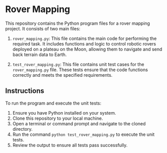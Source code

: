 # Rover Mapping

This repository contains the Python program files for a rover mapping project. It consists of two main files:

1. `rover_mapping.py`: This file contains the main code for performing the required task. It includes functions and logic to control robotic rovers deployed on a plateau on the Moon, allowing them to navigate and send back terrain data to Earth.

2. `test_rover_mapping.py`: This file contains unit test cases for the `rover_mapping.py` file. These tests ensure that the code functions correctly and meets the specified requirements. 

## Instructions

To run the program and execute the unit tests:

1. Ensure you have Python installed on your system.
2. Clone this repository to your local machine.
3. Open a terminal or command prompt and navigate to the cloned directory.
4. Run the command `python test_rover_mapping.py` to execute the unit tests.
5. Review the output to ensure all tests pass successfully.
